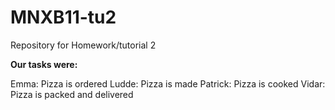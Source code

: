 # MNXB11-tu2
Repository for Homework/tutorial 2

**Our tasks were:**

Emma: Pizza is ordered
Ludde: Pizza is made
Patrick: Pizza is cooked 
Vidar: Pizza is packed and delivered
